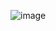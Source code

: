 ![image](https://github.com/Viktorwahlqvist/TimeWatch/blob/master/Sk%C3%A4rmbild%202025-01-31%20142853.png?raw=true)
